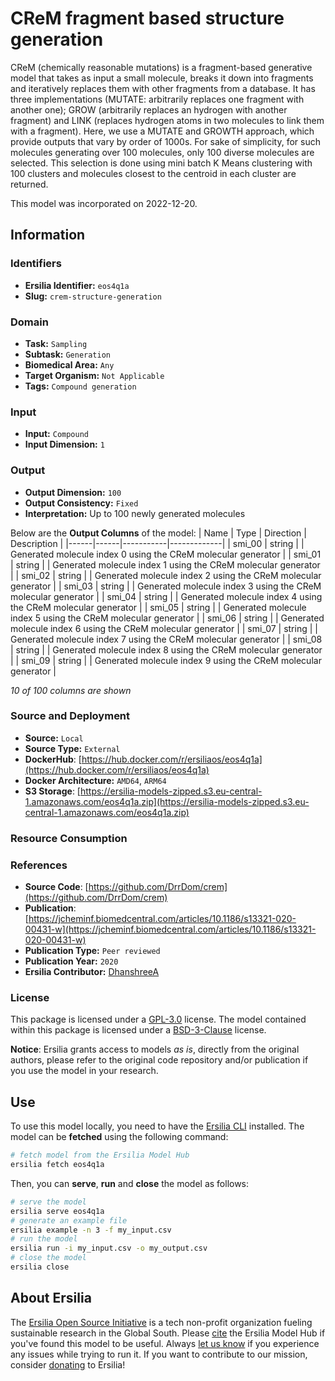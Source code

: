 # CReM fragment based structure generation

CReM (chemically reasonable mutations) is a fragment-based generative model that takes as input a small molecule, breaks it down into fragments and iteratively replaces them with other fragments from a database. It has three implementations (MUTATE: arbitrarily replaces one fragment with another one); GROW (arbitrarily replaces an hydrogen with another fragment) and LINK (replaces hydrogen atoms in two molecules to link them with a fragment). Here, we use a MUTATE and GROWTH approach, which provide outputs that vary by order of 1000s. For sake of simplicity, for such molecules generating over 100 molecules, only 100 diverse molecules are selected. This selection is done using mini batch K Means clustering with 100 clusters and molecules closest to the centroid in each cluster are returned.

This model was incorporated on 2022-12-20.

## Information
### Identifiers
- **Ersilia Identifier:** `eos4q1a`
- **Slug:** `crem-structure-generation`

### Domain
- **Task:** `Sampling`
- **Subtask:** `Generation`
- **Biomedical Area:** `Any`
- **Target Organism:** `Not Applicable`
- **Tags:** `Compound generation`

### Input
- **Input:** `Compound`
- **Input Dimension:** `1`

### Output
- **Output Dimension:** `100`
- **Output Consistency:** `Fixed`
- **Interpretation:** Up to 100 newly generated molecules

Below are the **Output Columns** of the model:
| Name | Type | Direction | Description |
|------|------|-----------|-------------|
| smi_00 | string |  | Generated molecule index 0 using the CReM molecular generator |
| smi_01 | string |  | Generated molecule index 1 using the CReM molecular generator |
| smi_02 | string |  | Generated molecule index 2 using the CReM molecular generator |
| smi_03 | string |  | Generated molecule index 3 using the CReM molecular generator |
| smi_04 | string |  | Generated molecule index 4 using the CReM molecular generator |
| smi_05 | string |  | Generated molecule index 5 using the CReM molecular generator |
| smi_06 | string |  | Generated molecule index 6 using the CReM molecular generator |
| smi_07 | string |  | Generated molecule index 7 using the CReM molecular generator |
| smi_08 | string |  | Generated molecule index 8 using the CReM molecular generator |
| smi_09 | string |  | Generated molecule index 9 using the CReM molecular generator |

_10 of 100 columns are shown_
### Source and Deployment
- **Source:** `Local`
- **Source Type:** `External`
- **DockerHub**: [https://hub.docker.com/r/ersiliaos/eos4q1a](https://hub.docker.com/r/ersiliaos/eos4q1a)
- **Docker Architecture:** `AMD64`, `ARM64`
- **S3 Storage**: [https://ersilia-models-zipped.s3.eu-central-1.amazonaws.com/eos4q1a.zip](https://ersilia-models-zipped.s3.eu-central-1.amazonaws.com/eos4q1a.zip)

### Resource Consumption


### References
- **Source Code**: [https://github.com/DrrDom/crem](https://github.com/DrrDom/crem)
- **Publication**: [https://jcheminf.biomedcentral.com/articles/10.1186/s13321-020-00431-w](https://jcheminf.biomedcentral.com/articles/10.1186/s13321-020-00431-w)
- **Publication Type:** `Peer reviewed`
- **Publication Year:** `2020`
- **Ersilia Contributor:** [DhanshreeA](https://github.com/DhanshreeA)

### License
This package is licensed under a [GPL-3.0](https://github.com/ersilia-os/ersilia/blob/master/LICENSE) license. The model contained within this package is licensed under a [BSD-3-Clause](LICENSE) license.

**Notice**: Ersilia grants access to models _as is_, directly from the original authors, please refer to the original code repository and/or publication if you use the model in your research.


## Use
To use this model locally, you need to have the [Ersilia CLI](https://github.com/ersilia-os/ersilia) installed.
The model can be **fetched** using the following command:
```bash
# fetch model from the Ersilia Model Hub
ersilia fetch eos4q1a
```
Then, you can **serve**, **run** and **close** the model as follows:
```bash
# serve the model
ersilia serve eos4q1a
# generate an example file
ersilia example -n 3 -f my_input.csv
# run the model
ersilia run -i my_input.csv -o my_output.csv
# close the model
ersilia close
```

## About Ersilia
The [Ersilia Open Source Initiative](https://ersilia.io) is a tech non-profit organization fueling sustainable research in the Global South.
Please [cite](https://github.com/ersilia-os/ersilia/blob/master/CITATION.cff) the Ersilia Model Hub if you've found this model to be useful. Always [let us know](https://github.com/ersilia-os/ersilia/issues) if you experience any issues while trying to run it.
If you want to contribute to our mission, consider [donating](https://www.ersilia.io/donate) to Ersilia!
